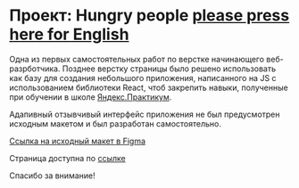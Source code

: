 # Проект: Hungry people [please press here for English](./README_eng.md)

Одна из первых самостоятельных работ по верстке начинающего веб-разрботчика. Позднее верстку страницы было решено использовать как базу для создания небольшого приложения, написанного на JS с использованием библиотеки React, чтоб закрепить навыки, полученные при обучении в школе [Яндекс.Практикум](https://practicum.yandex.ru).

Адапивный отзывчивый интерфейс приложения не был предусмотрен исходным макетом и был разработан самостоятельно.

[Ссылка на исходный макет в Figma](https://www.figma.com/file/99VWS9wLtcNpWYAvWWbNwo/Hunger---Website-Template?node-id=0%3A1)

Страница доступна по [ссылке](https://nikolaykrishtopa.github.io/hunger)

Спасибо за внимание!
